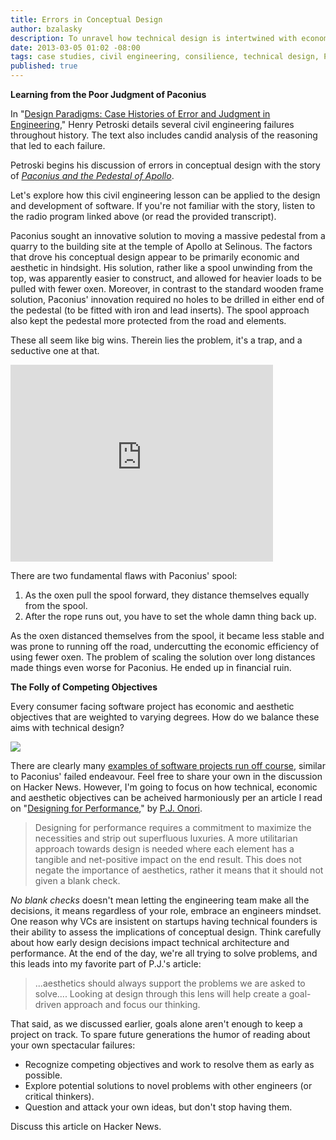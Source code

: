 ```yaml
---
title: Errors in Conceptual Design
author: bzalasky
description: To unravel how technical design is intertwined with economic and aesthetic objectives, look to past failures.    
date: 2013-03-05 01:02 -08:00
tags: case studies, civil engineering, consilience, technical design, Paconius, designing for performance
published: true
---
```


<strong>Learning from the Poor Judgment of Paconius</strong>

In "[Design Paradigms: Case Histories of Error and Judgment in Engineering](http://www.amazon.com/gp/product/0521466490/ref=as_li_tf_tl?ie=UTF8&camp=1789&creative=9325&creativeASIN=0521466490&linkCode=as2&tag=rockhodigita-20)," Henry Petroski details several civil engineering failures throughout history. The text also includes candid analysis of the reasoning that led to each failure. 

Petroski begins his discussion of errors in conceptual design with the story of *[Paconius and the Pedestal of Apollo](http://www.kuhf.org/programaudio/engines/eng1101_64k.m3u)*.

Let's explore how this civil engineering lesson can be applied to the design and development of software. If you're not familiar with the story, listen to the radio program linked above (or read the provided transcript).

Paconius sought an innovative solution to moving a massive pedestal from a quarry to the building site at the temple of Apollo at Selinous. The factors that drove his conceptual design appear to be primarily economic and aesthetic in hindsight. His solution, rather like a spool unwinding from the top, was apparently easier to construct, and allowed for heavier loads to be pulled with fewer oxen. Moreover, in contrast to the standard wooden frame solution, Paconius' innovation required no holes to be drilled in either end of the pedestal (to be fitted with iron and lead inserts). The spool approach also kept the pedestal more protected from the road and elements. 

These all seem like big wins. Therein lies the problem, it's a trap, and a seductive one at that.

<iframe width="420" height="315" src="http://www.youtube.com/embed/dddAi8FF3F4" frameborder="0" allowfullscreen></iframe>

There are two fundamental flaws with Paconius' spool:

1. As the oxen pull the spool forward, they distance themselves equally from the spool.
2. After the rope runs out, you have to set the whole damn thing back up.

As the oxen distanced themselves from the spool, it became less stable and was prone to running off the road, undercutting the economic efficiency of using fewer oxen. The problem of scaling the solution over long distances made things even worse for Paconius. He ended up in financial ruin.

<strong>The Folly of Competing Objectives</strong>

Every consumer facing software project has economic and aesthetic objectives that are weighted to varying degrees. How do we balance these aims with technical design?  

<img class="stipple-nowrap" src="/images/competing-objectives.png">

There are clearly many [examples of software projects run off course](http://en.wikipedia.org/wiki/Anti-pattern), similar to Paconius' failed endeavour. Feel free to share your own in the discussion on Hacker News. However, I'm going to focus on how technical, economic and aesthetic objectives can be acheived harmoniously per an article I read on "[Designing for Performance](http://webdesign.tutsplus.com/articles/user-experience-articles/designing-for-performance/)," by [P.J. Onori](https://twitter.com/somerandomdude).

<blockquote cite="http://webdesign.tutsplus.com/articles/user-experience-articles/designing-for-performance/">
Designing for performance requires a commitment to maximize the necessities and strip out superfluous luxuries. A more utilitarian approach towards design is needed where each element has a tangible and net-positive impact on the end result. This does not negate the importance of aesthetics, rather it means that it should not given a blank check.
</blockquote>

*No blank checks* doesn't mean letting the engineering team make all the decisions, it means regardless of your role, embrace an engineers mindset. One reason why VCs are insistent on startups having technical founders is their ability to assess the implications of conceptual design. Think carefully about how early design decisions impact technical architecture and performance. At the end of the day, we're all trying to solve problems, and this leads into my favorite part of P.J.'s article:

<blockquote cite="http://webdesign.tutsplus.com/articles/user-experience-articles/designing-for-performance/">
...aesthetics should always support the problems we are asked to solve.... Looking at design through this lens will help create a goal-driven approach and focus our thinking. 
</blockquote>     

That said, as we discussed earlier, goals alone aren't enough to keep a project on track. To spare future generations the humor of reading about your own spectacular failures:

- Recognize competing objectives and work to resolve them as early as possible.
- Explore potential solutions to novel problems with other engineers (or critical thinkers). 
- Question and attack your own ideas, but don't stop having them.

Discuss this article on Hacker News.

